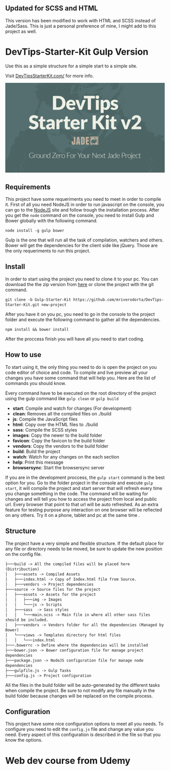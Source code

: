 
## Updated for SCSS and HTML
This version has been modified to work with HTML and SCSS instead of Jade/Sass.
This is just a personal preference of mine, I might add to this project as well.


# DevTips-Starter-Kit Gulp Version

Use this as a simple structure for a simple start to a simple site.

Visit [DevTipsStarterKit.com/](http://devtipsstarterkit.com) for more info.

![Watch the video on youtube](https://github.com/DevTips/DevTips-Starter-Kit/blob/master/assets/img/starter-kit-cover.jpg?raw=true)


## Requirements
This project have some requeriments you need to meet in order to compile it. First of all you need NodeJS in order to run javascript on the console, you can go to the [NodeJS](http://nodejs.rg) site and follow trough the installation process. After you get the `node` command on the console, you need to install Gulp and Bower globally with the following command.

```
node install -g gulp bower
```

Gulp is the one that will run all the task of compilation, watchers and others. Bower will get the dependencies for the client side like jQuery. Those are the only requeriments to run this project.

## Install
In order to start using the project you need to clone it to your pc. You can download the the zip version from [here](https://github.com/mriverodorta/DevTips-Starter-Kit/archive/Gulp-Starter-Kit.zip) or clone the project with the git command.
```
git clone -b Gulp-Starter-Kit https://github.com/mriverodorta/DevTips-Starter-Kit.git new-project
```
After you have it on you pc, you need to go in the console to the project folder and execute the following command to gather all the dependencies.
```
npm install && bower install
```
After the proccess finish you will have all you need to start coding.

## How to use
To start using it, the only thing you need to do is open the project on you code editor of choice and code. To compile and live preview all your changes you have some command that will help you. Here are the list of commands you should know.

Every command have to be executed on the root directory of the project using the gulp command like `gulp clean` or `gulp build`

* **start**: Compile and watch for changes (For development)
* **clean**: Removes all the compiled files on ./build
* **js**: Compile the JavaScript files
* **html**: Copy over the HTML files to ./build 
* **sass**: Compile the SCSS styles
* **images**: Copy the newer to the build folder
* **favicon**: Copy the favicon to the build folder
* **vendors**: Copy the vendors to the build folder
* **build**: Build the project
* **watch**: Watch for any changes on the each section
* **help**: Print this message
* **browsersync**: Start the browsersync server

If you are in the development proccess, the `gulp start` command is the best option for you. Go to the folder project in the console and execute `gulp start`, it will compile the project and start server that will refresh every time you change something in the code. The command will be waiting for changes and will tell you how to access the project from local and public url. Every browser that point to that url will be auto refreshed. As an extra feature for testing purpose any interaction on one browser will be reflected on any others. Try it on a phone, tablet and pc at the same time .

## Structure
The project have a very simple and flexible structure. If the default place for any file or directory needs to be moved, be sure to update the new position on the config file.

```
├───build -> All the compiled files will be placed here (Distribuction)
│   ├───assets -> Compiled Assets
│   ├───index.html -> Copy of Index.html file from Source.
│   ├───vendors -> Project dependencies
├───source -> Source files for the project
│   ├───assets -> Assets for the project
│   │   ├───img -> Images
│   │   └───js -> Scripts
│   ├───sass  -> Sass styles
│   │   └───main.scss -> Main file in where all other sass files should be included.
│   ├───vendors -> Vendors folder for all the dependencies (Managed by Bower)
│   └───views -> Templates directory for html files
│   │   └───index.html
├───.bowerrc -> Define where the dependencies will be installed
├───bower.json -> Bower configuration file for manage project dependencies
├───package.json -> NodeJS configuration file for manage node dependencies
├───gulpfile.js -> Gulp Tasks
├───config.js -> Project configuration
```
All the files in the build folder will be auto-generated by the different tasks when compile the project. Be sure to not modify any file manually in the build folder because changes will be replaced on the compile process.

## Configuration
This project have some nice configuration options to meet all you needs. To configure you need to edit the `config.js` file and change any value you need. Every aspect of this configuration is described in the file so that you know the options.


# Web dev course from Udemy
